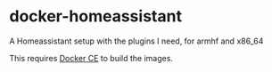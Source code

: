 # docker-homeassistant

A Homeassistant setup with the plugins I need, for armhf and x86_64

This requires [Docker CE](https://docs.docker.com/engine/installation/linux/docker-ce/ubuntu) to build the images.
